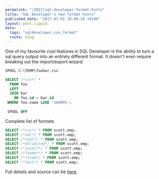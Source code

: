```yaml
---
permalink: "/2017/sql-developer-format-hints"
title: "SQL Developer's new format hints"
published_date: "2017-07-01 18:40:24 +0100"
layout: post.liquid
data:
  tags: "sqldeveloper,csv,format"
  route: blog
---
```

One of my favourite cool features in SQL Developer is the ability to turn a sql
query output into an entirely different format. It doesn't even require 
breaking out the import/export wizard.

```sql
SPOOL C:\TEMP\foobar.csv

SELECT /*csv*/ *
  FROM foo
  LEFT
  JOIN bar
    ON foo.id = bar.id
 WHERE foo.name LIKE '%HURR%';
 
 SPOOL OFF
```

Complete list of formats

```sql
SELECT /*csv*/ * FROM scott.emp;
SELECT /*xml*/ * FROM scott.emp;
SELECT /*html*/ * FROM scott.emp;
SELECT /*delimited*/ * FROM scott.emp;
SELECT /*insert*/ * FROM scott.emp;
SELECT /*loader*/ * FROM scott.emp;
SELECT /*fixed*/ * FROM scott.emp;
SELECT /*text*/ * FROM scott.emp;
```

Full details and source can be  [here](http://www.thatjeffsmith.com/archive/2012/05/formatting-query-results-to-csv-in-oracle-sql-developer/).
